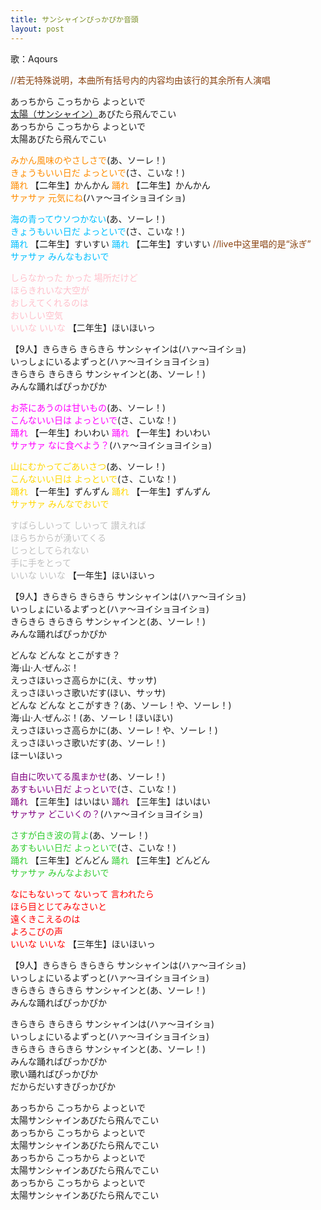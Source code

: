 ```yaml
---
title: サンシャインぴっかぴか音頭
layout: post
---
```

歌：Aqours

<p><font color="saddlebrown">//若无特殊说明，本曲所有括号内的内容均由该行的其余所有人演唱</font></p>

<p>あっちから こっちから よっといで<br />
<u>太陽（サンシャイン）</u>あびたら飛んでこい<br />
あっちから こっちから よっといで<br />
太陽あびたら飛んでこい</p>

<p><font color="darkorange">みかん風味のやさしさで</font>(あ、ソーレ！)<br />
<font color="darkorange">きょうもいい日だ よっといで</font>(さ、こいな！)<br />
<font color="darkorange">踊れ</font> 【二年生】かんかん <font color="darkorange">踊れ</font> 【二年生】かんかん<br />
<font color="darkorange">サァサァ 元気にね</font>(ハァ～ヨイショヨイショ)</p>

<p><font color="deepskyblue">海の青ってウソつかない</font>(あ、ソーレ！)<br />
<font color="deepskyblue">きょうもいい日だ よっといで</font>(さ、こいな！)<br />
<font color="deepskyblue">踊れ</font> 【二年生】すいすい <font color="deepskyblue">踊れ</font> 【二年生】すいすい <font color="saddlebrown">//live中这里唱的是“泳ぎ”</font><br />
<font color="deepskyblue">サァサァ みんなもおいで</font></p>

<p><font color="pink">しらなかった かった 場所だけど<br />
ほらきれいな大空が<br />
おしえてくれるのは<br />
おいしい空気<br />
いいな いいな</font> 【二年生】ほいほいっ</p>

<p>【9人】きらきら きらきら サンシャインは(ハァ～ヨイショ)<br />
いっしょにいるよずっと(ハァ～ヨイショヨイショ)<br />
きらきら きらきら サンシャインと(あ、ソーレ！)<br />
みんな踊ればぴっかぴか</p>

<p><font color="magenta">お茶にあうのは甘いもの</font>(あ、ソーレ！)<br />
<font color="magenta">こんないい日は よっといで</font>(さ、こいな！)<br />
<font color="magenta">踊れ</font> 【一年生】わいわい <font color="magenta">踊れ</font> 【一年生】わいわい<br />
<font color="magenta">サァサァ なに食べよう？</font>(ハァ～ヨイショヨイショ)</p>

<p><font color="gold">山にむかってごあいさつ</font>(あ、ソーレ！)<br />
<font color="gold">こんないい日は よっといで</font>(さ、こいな！)<br />
<font color="gold">踊れ</font> 【一年生】ずんずん <font color="gold">踊れ</font> 【一年生】ずんずん<br />
<font color="gold">サァサァ みんなでおいで</font></p>

<p><font color="silver">すばらしいって しいって 讃えれば<br />
ほらちからが湧いてくる<br />
じっとしてられない<br />
手に手をとって<br />
いいな いいな</font> 【一年生】ほいほいっ</p>

<p>【9人】きらきら きらきら サンシャインは(ハァ～ヨイショ)<br />
いっしょにいるよずっと(ハァ～ヨイショヨイショ)<br />
きらきら きらきら サンシャインと(あ、ソーレ！)<br />
みんな踊ればぴっかぴか</p>

<p>どんな どんな とこがすき？<br />
海·山·人·ぜんぶ！<br />
えっさほいっさ高らかに(え、サッサ)<br />
えっさほいっさ歌いだす(ほい、サッサ)<br />
どんな どんな とこがすき？(あ、ソーレ！や、ソーレ！)<br />
海·山·人·ぜんぶ！(あ、ソーレ！ほいほい)<br />
えっさほいっさ高らかに(あ、ソーレ！や、ソーレ！)<br />
えっさほいっさ歌いだす(あ、ソーレ！)<br />
ほーいほいっ</p>

<p><font color="purple">自由に吹いてる風まかせ</font>(あ、ソーレ！)<br />
<font color="purple">あすもいい日だ よっといで</font>(さ、こいな！)<br />
<font color="purple">踊れ</font> 【三年生】はいはい <font color="purple">踊れ</font> 【三年生】はいはい<br />
<font color="purple">サァサァ どこいくの？</font>(ハァ～ヨイショヨイショ)</p>

<p><font color="limegreen">さすが白き波の背よ</font>(あ、ソーレ！)<br />
<font color="limegreen">あすもいい日だ よっといで</font>(さ、こいな！)<br />
<font color="limegreen">踊れ</font> 【三年生】どんどん <font color="limegreen">踊れ</font> 【三年生】どんどん<br />
<font color="limegreen">サァサァ みんなよおいで</font></p>

<p><font color="red">なにもないって ないって 言われたら<br />
ほら目とじてみなさいと<br />
遠くきこえるのは<br />
よろこびの声<br />
いいな いいな</font> 【三年生】ほいほいっ</p>

<p>【9人】きらきら きらきら サンシャインは(ハァ～ヨイショ)<br />
いっしょにいるよずっと(ハァ～ヨイショヨイショ)<br />
きらきら きらきら サンシャインと(あ、ソーレ！)<br />
みんな踊ればぴっかぴか</p>

<p>きらきら きらきら サンシャインは(ハァ～ヨイショ)<br />
いっしょにいるよずっと(ハァ～ヨイショヨイショ)<br />
きらきら きらきら サンシャインと(あ、ソーレ！)<br />
みんな踊ればぴっかぴか<br />
歌い踊ればぴっかぴか<br />
だからだいすきぴっかぴか</p>

<p>あっちから こっちから よっといで<br />
太陽サンシャインあびたら飛んでこい<br />
あっちから こっちから よっといで<br />
太陽サンシャインあびたら飛んでこい<br />
あっちから こっちから よっといで<br />
太陽サンシャインあびたら飛んでこい<br />
あっちから こっちから よっといで<br />
太陽サンシャインあびたら飛んでこい</p>